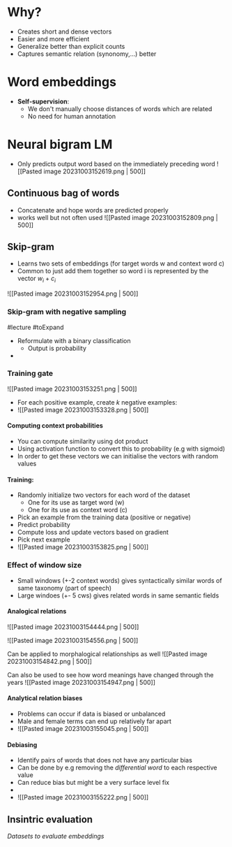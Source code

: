 
# Why?

* Creates short and dense vectors
* Easier and more efficient
* Generalize better than explicit counts
* Captures semantic relation (synonomy,...) better


# Word embeddings

* **Self-supervision**:
	* We don't manually choose distances of words which are related
	* No need for human annotation


# Neural bigram LM

* Only predicts output word based on the immediately preceding word
![[Pasted image 20231003152619.png | 500]]

## Continuous bag of words

* Concatenate and hope words are predicted properly
* works well but not often used
![[Pasted image 20231003152809.png | 500]]


## Skip-gram

* Learns two sets of embeddings (for target words w and context word c)
* Common to  just add them together so word i is represented by the vector $w_i + c_i$

![[Pasted image 20231003152954.png | 500]]

### Skip-gram with negative sampling
#lecture #toExpand 
* Reformulate with a binary classification
	* Output is probability 
* 

### Training gate
![[Pasted image 20231003153251.png | 500]]

* For each positive example, create $k$ negative examples:
* ![[Pasted image 20231003153328.png | 500]]

#### Computing context probabilities

* You can compute similarity using dot product
* Using activation function to convert this to probability (e.g with sigmoid)
* In order to get these vectors we can initialise the vectors with random values

#### Training:
* Randomly initialize two vectors for each word of the dataset 
	* One for its use as target word (w) 
	* One for its use as context word (c) 
* Pick an example from the training data (positive or negative) 
* Predict probability 
* Compute loss and update vectors based on gradient 
* Pick next example
* ![[Pasted image 20231003153825.png | 500]]


### Effect of window size

* Small windows (+-2 context words) gives syntactically similar words of same taxonomy (part of speech)
* Large windoes (+- 5 cws) gives related words in same semantic fields

#### Analogical relations

![[Pasted image 20231003154444.png | 500]]

![[Pasted image 20231003154556.png | 500]]

Can be applied to morphalogical relationships as well
![[Pasted image 20231003154842.png | 500]]

Can also be used to see how word meanings have changed through the years
![[Pasted image 20231003154947.png | 500]]


#### Analytical relation biases

* Problems can occur if data is biased or unbalanced
* Male and female terms can end up relatively far apart
* ![[Pasted image 20231003155045.png | 500]]

#### Debiasing

* Identify pairs of words that does not have any particular bias
* Can be done by e.g removing the _differential word_ to each respective value
* Can reduce bias but might be a very surface level fix
*
* ![[Pasted image 20231003155222.png | 500]]


## Insintric evaluation
_Datasets to evaluate embeddings_